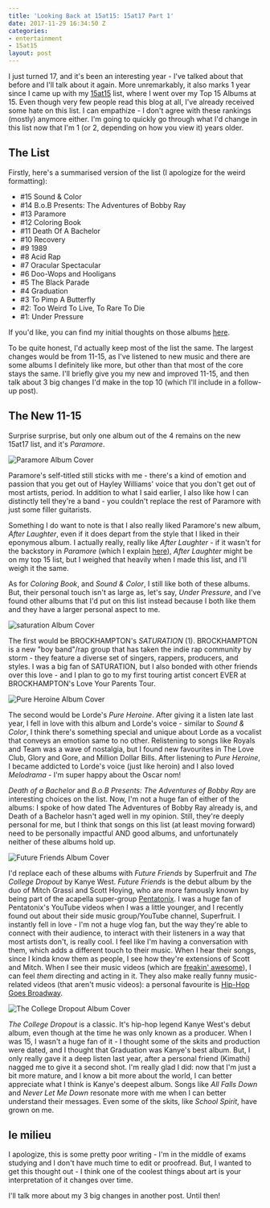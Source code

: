 ```yaml
---
title: 'Looking Back at 15at15: 15at17 Part 1'
date: 2017-11-29 16:34:50 Z
categories:
- entertainment
- 15at15
layout: post
---
```


I just turned 17, and it's been an interesting year - I've talked about that before and I'll talk about it again. More unremarkably, it also marks 1 year since I came up with my [15at15]({{site.baseurl}}/specials/15at15/) list, where I went over my Top 15 Albums at 15. Even though very few people read this blog at all, I've already received some hate on this list. I can empathize - I don't agree with these rankings (mostly) anymore either. I'm going to quickly go through what I'd change in this list now that I'm 1 (or 2, depending on how you view it) years older.

## The List

Firstly, here's a summarised version of the list (I apologize for the weird formatting):

* #15 Sound & Color
* #14 B.o.B Presents: The Adventures of Bobby Ray
* #13 Paramore
* #12 Coloring Book
* #11 Death Of A Bachelor
* #10 Recovery
* #9 1989
* #8 Acid Rap
* #7 Oracular Spectacular
* #6 Doo-Wops and Hooligans
* #5 The Black Parade
* #4 Graduation
* #3 To Pimp A Butterfly
* #2: Too Weird To Live, To Rare To Die
* #1: Under Pressure

If you'd like, you can find my initial thoughts on those albums [here]({{site.baseurl}}/specials/15at15/).

To be quite honest, I'd actually keep most of the list the same. The largest changes would be from 11-15, as I've listened to new music and there are some albums I definitely like more, but other than that most of the core stays the same. I'll briefly give you my new and improved 11-15, and then talk about 3 big changes I'd make in the top 10 (which I'll include in a follow-up post).

## The New 11-15

Surprise surprise, but only one album out of the 4 remains on the new 15at17 list, and it's *Paramore*.

![Paramore Album Cover]({{site.baseurl}}/img/albums/paramore.jpg)

Paramore's self-titled still sticks with me - there's a kind of emotion and passion that you get out of Hayley Williams' voice that you don't get out of most artists, period. In addition to what I said earlier, I also like how I can distinctly tell they're a band - you couldn't replace the rest of Paramore with just some filler guitarists.

Something I do want to note is that I also really liked Paramore's new album, *After Laughter*, even if it does depart from the style that I liked in their eponymous album. I actually really, really like *After Laughter* - if it wasn't for the backstory in *Paramore* (which I explain [here](http://127.0.0.1:4000/15at15/2016/08/19/top-15-at-15-part-three.html)), *After Laughter* might be on my top 15 list, but I weighed that heavily when I made this list, and I'll weigh it the same.

As for *Coloring Book*, and *Sound & Color*, I still like both of these albums. But, their personal touch isn't as large as, let's say, *Under Pressure*, and I've found other albums that I'd put on this list instead because I both like them and they have a larger personal aspect to me.

![saturation Album Cover]({{site.baseurl}}/img/albums/saturation.jpg)

The first would be BROCKHAMPTON's *SATURATION* (1). BROCKHAMPTON is a new "boy band"/rap group that has taken the indie rap community by storm - they feature a diverse set of singers, rappers, producers, and styles. I was a big fan of SATURATION, but I also bonded with other friends over this love - and I plan to go to my first touring artist concert EVER at BROCKHAMPTON's Love Your Parents Tour.

![Pure Heroine Album Cover]({{site.baseurl}}/img/albums/pure-heroine.png)

The second would be Lorde's *Pure Heroine*. After giving it a listen late last year, I fell in love with this album and Lorde's voice - similar to *Sound & Color*, I think there's something special and unique about Lorde as a vocalist that conveys an emotion same to no other. Relistening to songs like Royals and Team was a wave of nostalgia, but I found new favourites in The Love Club, Glory and Gore, and Million Dollar Bills. After listening to *Pure Heroine*, I became addicted to Lorde's voice (just like heroin) and I also loved *Melodrama* - I'm super happy about the Oscar nom!

*Death of a Bachelor* and *B.o.B Presents: The Adventures of Bobby Ray* are interesting choices on the list. Now, I'm not a huge fan of either of the albums: I spoke of how dated The Adventures of Bobby Ray already is, and Death of a Bachelor hasn't aged well in my opinion. Still, they're deeply personal for me, but I think that songs on this list (at least moving forward) need to be personally impactful AND good albums, and unfortunately neither of these albums hold up.

![Future Friends Album Cover]({{site.baseurl}}/img/albums/future-friends.jpg)

I'd replace each of these albums with *Future Friends* by Superfruit and *The College Dropout* by Kanye West. *Future Friends* is the debut album by the duo of Mitch Grassi and Scott Hoying, who are more famously known by being part of the acapella super-group [Pentatonix](https://www.youtube.com/channel/UCmv1CLT6ZcFdTJMHxaR9XeA). I was a huge fan of Pentatonix's YouTube videos when I was a little younger, and I recently found out about their side music group/YouTube channel, Superfruit. I instantly fell in love - I'm not a huge vlog fan, but the way they're able to connect with their audience, to interact with their listeners in a way that most artists don't, is really cool. I feel like I'm having a conversation with them, which adds a different touch to their music. When I hear their songs, since I kinda know them as people, I see how they're extensions of Scott and Mitch. When I see their music videos (which are [freakin' awesome](https://www.youtube.com/watch?v=r2Kh_XMIDPU)), I can feel *them* directing and acting in it. They also make really funny music-related videos (that aren't music videos): a personal favourite is [Hip-Hop Goes Broadway](https://youtu.be/ohBTKf6XZME).

![The College Dropout Album Cover]({{site.baseurl}}/img/albums/college-dropout.jpg)

*The College Dropout* is a classic. It's hip-hop legend Kanye West's debut album, even though at the time he was only known as a producer. When I was 15, I wasn't a huge fan of it - I thought some of the skits and production were dated, and I thought that Graduation was Kanye's best album. But, I only really gave it a deep listen last year, after a personal friend (Kimathi) nagged me to give it a second shot. I'm really glad I did: now that I'm just a bit more mature, and I know a bit more about the world, I can better appreciate what I think is Kanye's deepest album. Songs like *All Falls Down* and *Never Let Me Down* resonate more with me when I can better understand their messages. Even some of the skits, like *School Spirit*, have grown on me.

## le milieu

I apologize, this is some pretty poor writing - I'm in the middle of exams studying and I don't have much time to edit or proofread. But, I wanted to get this thought out - I think one of the coolest things about art is your interpretation of it changes over time.

I'll talk more about my 3 big changes in another post. Until then!
